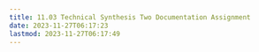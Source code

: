 ```yaml
---
title: 11.03 Technical Synthesis Two Documentation Assignment
date: 2023-11-27T06:17:23
lastmod: 2023-11-27T06:17:49
---
```

